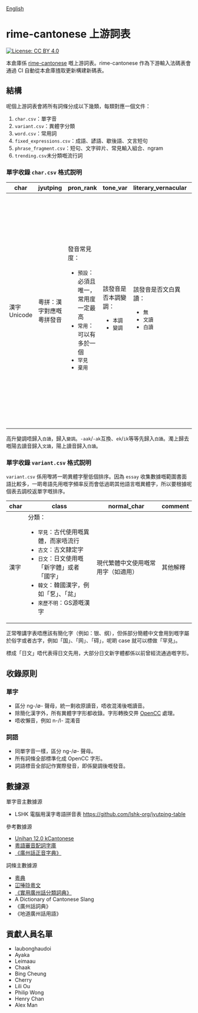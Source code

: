 [English](README-en.md)

# rime-cantonese 上游詞表

[![License: CC BY 4.0](https://img.shields.io/badge/License-CC_BY_4.0-red.svg)](https://creativecommons.org/licenses/by/4.0/)

本倉庫係 [rime-cantonese](https://github.com/rime/rime-cantonese) 嘅上游詞表。rime-cantonese 作為下游輸入法碼表會通過 CI 自動從本倉庫揸取更新構建新碼表。

## 結構

呢個上游詞表會將所有詞條分成以下幾類，每類對應一個文件：

1. `char.csv`：單字音
1. `variant.csv`：異體字分類
1. `word.csv`：常用詞
1. `fixed_expressions.csv`：成語、諺語、歇後語、文言短句
1. `phrase_fragment.csv`：短句、文字碎片、常見輸入組合、ngram
1. `trending.csv`未分類嘅流行詞

### 單字收錄 `char.csv` 格式説明

| char         | jyutping                 | pron_rank                                                                                                                 | tone_var                                               | literary_vernacular                                                      | comment                                                                                                                                               |
| ------------ | ------------------------ | ------------------------------------------------------------------------------------------------------------------------- | ------------------------------------------------------ | ------------------------------------------------------------------------ | ----------------------------------------------------------------------------------------------------------------------------------------------------- |
| 漢字 Unicode | 粵拼：漢字對應嘅粵拼發音 | 發音常見度： <ul><li>`預設`：必須且唯一，常用度一定最高</li><li>`常用`：可以有多於一個</li><li>`罕見`</li><li>`棄用`</li> | 該發音是否本調變調：<ul><li>`本調`</li><li>`變調`</li> | 該發音是否文白異讀：<ul><li>`無`</li><li>`文讀`</li><li>`白讀`</li></ul> | 該發音例子、解釋：<ul><li>如果係罕見音，唔可以留空</li><li>如果個發音無能產性，就放例詞</li><li>可以放發音來源</li><li> 唔可以有半角逗號`,`</li></ul> |

高升變調唔歸入`白讀`，歸入`變調`。`-aak`/`-ak`互換、`ek`/`ik`等等先歸入`白讀`。濁上歸去嘅陽去讀音歸入`文讀`，陽上讀音歸入`白讀`。

### 單字收錄 `variant.csv` 格式説明

`variant.csv` 係用嚟將一啲異體字壓低個排序。因為 `essay` 收集數據嘅範圍書面語比較多，一啲粵語先用嘅字頻率反而會低過啲其他語言嘅異體字，所以要根據呢個表去調校返單字嘅排序。

| char | class                                                                                                                                       | normal_char       | comment |
|------|---------------------------------------------------------------------------------------------------------------------------------------------|-------------------|---------|
| 漢字   | 分類： <ul><li>`罕見`：古代使用嘅異體，而家唔流行</li><li>`古文`：古文隸定字</li><li>`日文`：日文使用嘅「新字體」或者「國字」</li><li>`韓文`：韓國漢字，例如「乭」、「兺」</li><li>`來歷不明`：GS源嘅漢字</li></ul> | 現代繁體中文使用嘅常用字（如適用） | 其他解釋    |

正常嚟講字表唔應該有簡化字（例如：银、纲），但係部分簡體中文會用到嘅字屬於俗字或者古字，例如「国」、「网」、「碍」，呢啲 case 就可以標做「罕見」。

標成「日文」唔代表得日文先用，大部分日文新字體都係以前曾經流通過嘅字形。

## 收錄原則

### 單字

- 區分 ng-/∅- 聲母，統一剩收原讀音，唔收混淆後嘅讀音。
- 除簡化漢字外，所有異體字字形都收錄。字形轉換交畀 [OpenCC](https://github.com/BYVoid/OpenCC) 處理。
- 唔收懶音，例如 n-/l- 混淆音

### 詞語

- 同單字音一樣，區分 ng-/∅- 聲母。
- 所有詞條全部標準化成 OpenCC 字形。
- 詞語標音全部記作實際發音，即係變調後嘅發音。

## 數據源

單字音主數據源

- LSHK 電腦用漢字粵語拼音表 https://github.com/lshk-org/jyutping-table

參考數據源

- [Unihan 12.0 kCantonese](https://www.unicode.org/charts/unihan.html)
- [粵語審音配詞字庫](https://humanum.arts.cuhk.edu.hk/Lexis/lexi-can/)
- [《廣州話正音字典》](https://github.com/jyutnet/cantonese-books-data/tree/master/2004_%E5%BB%A3%E5%B7%9E%E8%A9%B1%E6%AD%A3%E9%9F%B3%E5%AD%97%E5%85%B8)

詞條主數據源

- [粵典](https://words.hk/faiman/analysis/wordslist/)
- [冚唪唥粵文](https://hambaanglaang.hk/)
- [《實用廣州話分類詞典》](https://github.com/rime/rime-cantonese/blob/build/lexicons/%E3%80%8A%E5%AF%A6%E7%94%A8%E5%BB%A3%E5%B7%9E%E8%A9%B1%E5%88%86%E9%A1%9E%E8%A9%9E%E5%85%B8%E3%80%8B.tsv)
- A Dictionary of Cantonese Slang
- 《廣州話詞典》
- 《地道廣州話用語》

## 貢獻人員名單

- laubonghaudoi
- Ayaka
- Leimaau
- Chaak
- Bing Cheung
- Cherry
- Lili Ou
- Philip Wong
- Henry Chan
- Alex Man
